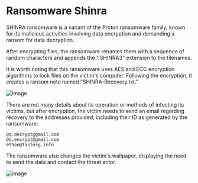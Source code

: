 # Ransomware Shinra

SHINRA ransomware is a variant of the Proton ransomware family, known for its malicious activities involving data encryption and demanding a ransom for data decryption.

After encrypting files, the ransomware renames them with a sequence of random characters and appends the ".SHINRA3" extension to the filenames.

It is worth noting that this ransomware uses AES and ECC encryption algorithms to lock files on the victim's computer. Following the encryption, it creates a ransom note named "SHINRA-Recovery.txt."

![image](https://github.com/user-attachments/assets/375c6c8b-2bf8-4f2f-bc58-1e1ab146bf8c)

There are not many details about its operation or methods of infecting its victims, but after encryption, the victim needs to send an email regarding recovery to the addresses provided, including their ID as generated by the ransomware:

    Qq.decrypt@gmail.com
    Qq.encrypt@gmail.com
    ethan@fastmsg.info

The ransomware also changes the victim's wallpaper, displaying the need to send the data and contact the threat actor.

![image](https://github.com/user-attachments/assets/b5c89f43-7018-4dd3-aef4-8c86241464a9)
